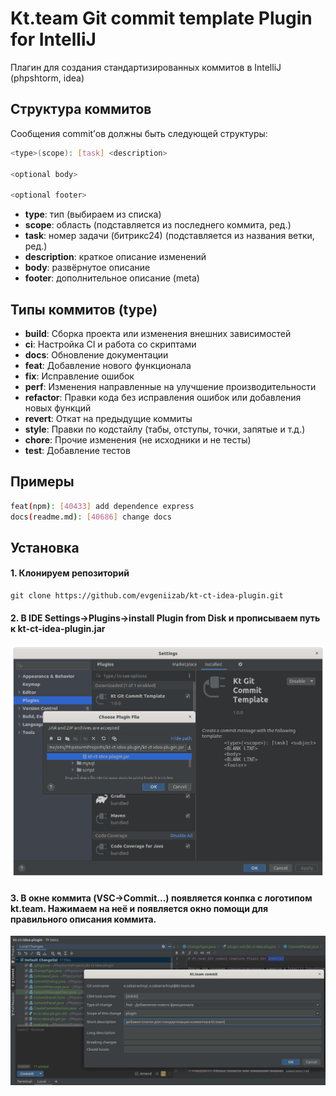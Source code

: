 # Kt.team Git commit template Plugin for IntelliJ

Плагин для создания стандартизированных коммитов в IntelliJ (phpshtorm, idea) 
## Структура коммитов

Сообщения commit’ов должны быть следующей структуры:  
```bash
<type>(scope): [task] <description>

<optional body>

<optional footer>
```
- **type**: тип (выбираем из списка)
- **scope**: область (подставляется из последнего коммита, ред.)
- **task**: номер задачи (битрикс24) (подставляется из названия ветки, ред.)
- **description**: краткое описание изменений
- **body**: развёрнутое описание
- **footer**: дополнительное описание (meta)


## Типы коммитов (type)
- **build**: Сборка проекта или изменения внешних зависимостей
- **ci**: Настройка CI и работа со скриптами
- **docs**: Обновление документации
- **feat**: Добавление нового функционала
- **fix**: Исправление ошибок
- **perf**: Изменения направленные на улучшение производительности
- **refactor**: Правки кода без исправления ошибок или добавления новых функций
- **revert**: Откат на предыдущие коммиты
- **style**: Правки по кодстaйлу (табы, отступы, точки, запятые и т.д.)
- **chore**: Прочие изменения (не исходники и не тесты)
- **test**: Добавление тестов

## Примеры
```bash
feat(npm): [40433] add dependence express
docs(readme.md): [40686] change docs
```

## Установка
#### 1. Клонируем репозиторий
```
git clone https://github.com/evgeniizab/kt-ct-idea-plugin.git
```
#### 2. В IDE Settings->Plugins->install Plugin from Disk и прописываем путь к kt-ct-idea-plugin.jar 
![image](doc/step1.png)
#### 3. В окне коммита (VSC->Commit...) появляется конпка с логотипом kt.team. Нажимаем на неё и появляется окно помощи для правильного описания коммита.
![image](doc/step2.jpg)
